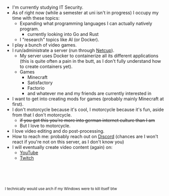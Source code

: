 - I'm currently studying IT Security.
- As of right now (while a semester at uni isn't in progress) I occupy my time with these topics:
  - Expanding what programming languages I can actually natively program.
    - currently looking into Go and Rust
  - I "research" topics like AI (or Docker).
- I play a bunch of video games.
- I run/administrate a server (run through [Netcup](https://www.netcup.com)).
  - My server uses Docker to containerize all its different applications (this is quite often a pain in the butt, as I don't fully understand how to create containers yet).
  - Games
    - Minecraft
    - Satisfactory
    - Factorio
    - and whatever me and my friends are currently interested in
- I want to get into creating mods for games (probably mainly Minecraft at first).
- I don't motorcycle because it's cool, I motorcycle because it's fun, aside from that I don't motorcycle.
  - ~~if you got this you're more into german internet culture than I am~~
  - But I love to motorcycle.
- I love video editing and do post-processing.
- How to reach me: probably reach out on [Discord](https://discord.gg/rmaV36gK9G) (chances are I won't react if you're not on this server, as I don't know you)
- I will eventually create video content (again) on:
  - [YouTube](https://www.youtube.com/@Xenoreaper)
  - [Twitch](https://www.twitch.tv/xen0reaper)

<br><br><br><br><sub>I technically would use arch if my Windows were to kill itself btw</sub>



<!--
## Hi there 👋


**Xenoreaper/Xenoreaper** is a ✨ _special_ ✨ repository because its `README.md` (this file) appears on your GitHub profile.

Here are some ideas to get you started:

- 🔭 I’m currently working on ...
- 🌱 I’m currently learning ...
- 👯 I’m looking to collaborate on ...
- 🤔 I’m looking for help with ...
- 💬 Ask me about ...
- 📫 How to reach me: ...
- 😄 Pronouns: ...
- ⚡ Fun fact: ...
-->
